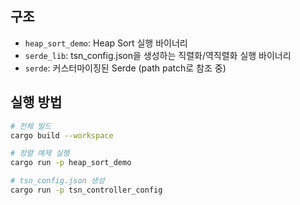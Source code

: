 ## 구조

- `heap_sort_demo`: Heap Sort 실행 바이너리
- `serde_lib`: tsn_config.json을 생성하는 직렬화/역직렬화 실행 바이너리
- `serde`: 커스터마이징된 Serde (path patch로 참조 중)

## 실행 방법

```bash
# 전체 빌드
cargo build --workspace

# 정렬 예제 실행
cargo run -p heap_sort_demo

# tsn_config.json 생성
cargo run -p tsn_controller_config